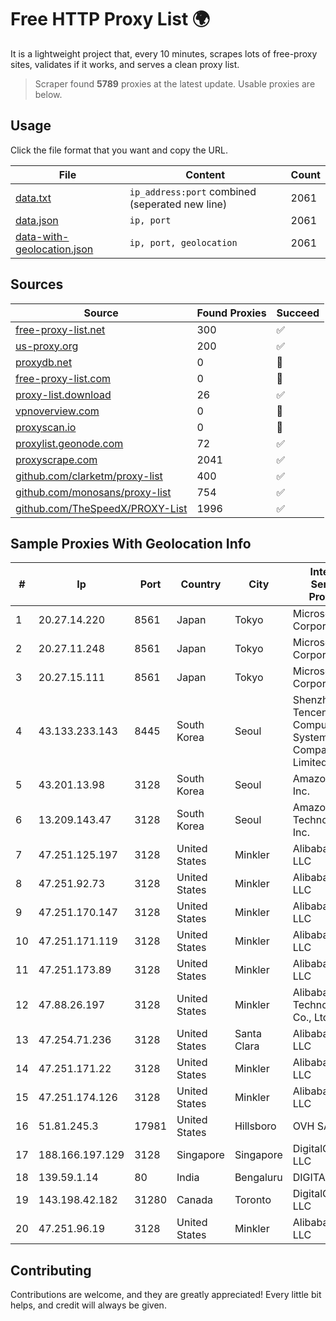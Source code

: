 
# Free HTTP Proxy List 🌍

It is a lightweight project that, every 10 minutes, scrapes lots of free-proxy sites, validates if it works, and serves a clean proxy list.


> Scraper found **5789** proxies at the latest update. Usable proxies are below.

## Usage

Click the file format that you want and copy the URL.


|File|Content|Count|
|----|-------|-----|
|[data.txt](https://raw.githubusercontent.com/themiralay/Proxy-List-World/master/data.txt)|`ip_address:port` combined (seperated new line)|2061|
|[data.json](https://raw.githubusercontent.com/themiralay/Proxy-List-World/master/data.json)|`ip, port`|2061|
|[data-with-geolocation.json](https://raw.githubusercontent.com/themiralay/Proxy-List-World/master/data-with-geolocation.json)|`ip, port, geolocation`|2061|

## Sources

|Source|Found Proxies|Succeed|
|------|-------------|-------|
|[free-proxy-list.net](https://free-proxy-list.net)|300|✅|
|[us-proxy.org](https://www.us-proxy.org)|200|✅|
|[proxydb.net](http://proxydb.net)|0|🚫|
|[free-proxy-list.com](https://free-proxy-list.com/?page=&port=&type%5B%5D=http&type%5B%5D=https&up_time=0&search=Search)|0|🚫|
|[proxy-list.download](https://www.proxy-list.download/HTTP)|26|✅|
|[vpnoverview.com](https://vpnoverview.com/privacy/anonymous-browsing/free-proxy-servers)|0|🚫|
|[proxyscan.io](https://www.proxyscan.io)|0|🚫|
|[proxylist.geonode.com](https://proxylist.geonode.com/api/proxy-list?limit=300&page=1&sort_by=lastChecked&sort_type=desc&protocols=http,https)|72|✅|
|[proxyscrape.com](https://api.proxyscrape.com/v2/?request=displayproxies&protocol=http&timeout=10000&country=all&ssl=all&anonymity=all)|2041|✅|
|[github.com/clarketm/proxy-list](https://raw.githubusercontent.com/clarketm/proxy-list/master/proxy-list-raw.txt)|400|✅|
|[github.com/monosans/proxy-list](https://raw.githubusercontent.com/monosans/proxy-list/main/proxies/http.txt)|754|✅|
|[github.com/TheSpeedX/PROXY-List](https://raw.githubusercontent.com/TheSpeedX/PROXY-List/master/http.txt)|1996|✅|


## Sample Proxies With Geolocation Info

|#|Ip|Port|Country|City|Internet Service Provider|
|-|--|----|-------|----|-------------------------|
|1|20.27.14.220|8561|Japan|Tokyo|Microsoft Corporation|
|2|20.27.11.248|8561|Japan|Tokyo|Microsoft Corporation|
|3|20.27.15.111|8561|Japan|Tokyo|Microsoft Corporation|
|4|43.133.233.143|8445|South Korea|Seoul|Shenzhen Tencent Computer Systems Company Limited|
|5|43.201.13.98|3128|South Korea|Seoul|Amazon.com, Inc.|
|6|13.209.143.47|3128|South Korea|Seoul|Amazon Technologies Inc.|
|7|47.251.125.197|3128|United States|Minkler|Alibaba Cloud LLC|
|8|47.251.92.73|3128|United States|Minkler|Alibaba Cloud LLC|
|9|47.251.170.147|3128|United States|Minkler|Alibaba Cloud LLC|
|10|47.251.171.119|3128|United States|Minkler|Alibaba Cloud LLC|
|11|47.251.173.89|3128|United States|Minkler|Alibaba Cloud LLC|
|12|47.88.26.197|3128|United States|Minkler|Alibaba (US) Technology Co., Ltd.|
|13|47.254.71.236|3128|United States|Santa Clara|Alibaba Cloud LLC|
|14|47.251.171.22|3128|United States|Minkler|Alibaba Cloud LLC|
|15|47.251.174.126|3128|United States|Minkler|Alibaba Cloud LLC|
|16|51.81.245.3|17981|United States|Hillsboro|OVH SAS|
|17|188.166.197.129|3128|Singapore|Singapore|DigitalOcean, LLC|
|18|139.59.1.14|80|India|Bengaluru|DIGITALOCEAN|
|19|143.198.42.182|31280|Canada|Toronto|DigitalOcean, LLC|
|20|47.251.96.19|3128|United States|Minkler|Alibaba Cloud LLC|



## Contributing

Contributions are welcome, and they are greatly appreciated! Every
little bit helps, and credit will always be given.

